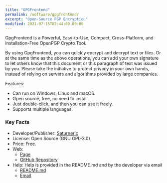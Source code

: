 ```yaml
---
title: "GPGFrontend"
permalink: /software/gpgfrontend/
excerpt: "Open-Source PGP Encryption"
modified: 2021-07-15T02:44:00-00:00
---
```


GpgFrontend is a Powerful, Easy-to-Use, Compact, Cross-Platform, and Installation-Free OpenPGP Crypto Tool.

By using GpgFrontend, you can quickly encrypt and decrypt text or files. Or at the same time as the above operations, you can add your own signature to let others know that this document or this paragraph of text was issued by you. Please take the initiative to protect privacy in your own hands, instead of relying on servers and algorithms provided by large companies.

Features:

* Can run on Windows, Linux and macOS.
* Open source, free, no need to install.
* Just double-click, and then you can use it freely.
* Supports multiple languages.

### Key Facts

* Developer/Publisher: [Saturneric](https://bktus.com/)
* License: Open Source (GNU GPL-3.0)
* Price: Free.
* Web: 
  * [Page](https://gpgfrontend.pub/)
  * [GitHub Repository](https://github.com/saturneric/GpgFrontend)
* Help: Help is provided in the README.md and by the developer via email
	* [README.md](https://github.com/saturneric/GpgFrontend/blob/main/README.md)
	* [Email](mailto:eric@bktus.com)